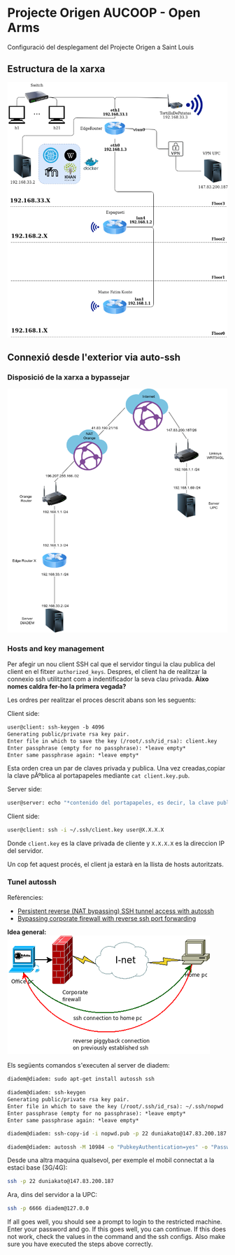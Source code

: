 # Projecte Origen AUCOOP - Open Arms

Configuració del desplegament del Projecte Origen a Saint Louis

## Estructura de la xarxa

![network_diagram](/img/network_diagram.png)

## Connexió desde l'exterior via auto-ssh

### Disposició de la xarxa a bypassejar

![VPN_diagram](/img/VPN_diagram.png)

### Hosts and key management
Per afegir un nou client SSH cal que el servidor tingui la clau publica del client en el fitxer `authorized_keys`. Despres, el client ha de realitzar la connexio ssh utilitzant com a indentificador la seva clau privada. **Àixo nomes caldra fer-ho la primera vegada?**

Les ordres per realitzar el proces descrit abans son les seguents:

Client side:

```source
user@client: ssh-keygen -b 4096
Generating public/private rsa key pair.
Enter file in which to save the key (/root/.ssh/id_rsa): client.key
Enter passphrase (empty for no passphrase): *leave empty*
Enter same passphrase again: *leave empty*
```

Esta orden crea un par de claves privada y publica. Una vez creadas,copiar la clave pÃºblica al portapapeles mediante `cat client.key.pub`.

Server side:

```bash
user@server: echo "*contenido del portapapeles, es decir, la clave publica del cliente*" >> ~/.ssh/authorized_keys`
```

Client side:
```bash
user@client: ssh -i ~/.ssh/client.key user@X.X.X.X 
```

Donde `client.key` es la clave privada de cliente y `X.X.X.X` es la direccion IP del servidor.

Un cop fet aquest procés, el client ja estarà en la llista de hosts autoritzats.

### Tunel autossh

Refèrencies:

* [Persistent reverse (NAT bypassing) SSH tunnel access with autossh](https://raymii.org/s/tutorials/Autossh_persistent_tunnels.html)
* [Bypassing corporate firewall with reverse ssh port forwarding](http://toic.org/blog/2009/reverse-ssh-port-forwarding/#.VbdKjWEvBGF)

**Idea general:**
![reverse-ssh](/img/reverese-ssh.png)

Els següents comandos s'executen al server de diadem:

```bash
diadem@diadem: sudo apt-get install autossh ssh
```

```source
diadem@diadem: ssh-keygen
Generating public/private rsa key pair.
Enter file in which to save the key (/root/.ssh/id_rsa): ~/.ssh/nopwd
Enter passphrase (empty for no passphrase): *leave empty*
Enter same passphrase again: *leave empty*
```

```bash
diadem@diadem: ssh-copy-id -i nopwd.pub -p 22 duniakato@147.83.200.187
```

```bash
diadem@diadem: autossh -M 10984 -o "PubkeyAuthentication=yes" -o "PasswordAuthentication=no" -i /home/diadem/.ssh/nopwd -R 6666:localhost:22 duniakato@147.83.200.187
```

Desde una altra maquina qualsevol, per exemple el mobil connectat a la estaci base (3G/4G):

```bash
ssh -p 22 duniakato@147.83.200.187
```

Ara, dins del servidor a la UPC:

```bash
ssh -p 6666 diadem@127.0.0
```

If all goes well, you should see a prompt to login to the restricted machine. Enter your password and go. If this goes well, you can continue. If this does not work, check the values in the command and the ssh configs. Also make sure you have executed the steps above correctly.